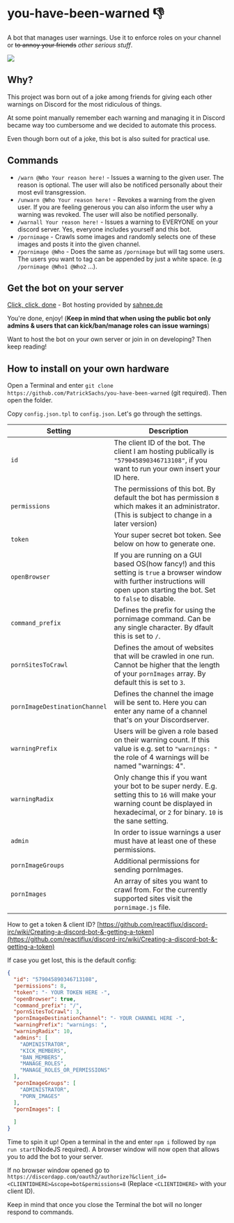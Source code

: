 # you-have-been-warned 👎

A bot that manages user warnings. Use it to enforce roles on your channel or ~~to annoy your friends~~ *other serious stuff*.

<img src="https://patrick-sachs.dev/api/files/serve/screenshot-from-2019-05-18-14-17-49-png-png-dbdf">

## Why?

This project was born out of a joke among friends for giving each other warnings on Discord for the most ridiculous of things.

At some point manually remember each warning and managing it in Discord became way too cumbersome and we decided to automate this process.

Even though born out of a joke, this bot is also suited for practical use.

## Commands

* `/warn @Who Your reason here!` - Issues a warning to the given user. The reason is optional. The user will also be notificed personally about their most evil transgression.
* `/unwarn @Who Your reason here!` - Revokes a warning from the given user. If you are feeling generous you can also inform the user why a warning was revoked. The user will also be notified personally.
* `/warnall Your reason here!` - Issues a warning to EVERYONE on your discord server. Yes, everyone includes yourself and this bot.
* `/pornimage` - Crawls some images and randomly selects one of these images and posts it into the given channel.
* `/pornimage @Who` - Does the same as `/pornimage` but will tag some users. The users you want to tag can be appended by just a white space. (e.g `/pornimage @Who1 @Who2` ...).

## Get the bot on your server

[Click, click, done](https://discordapp.com/oauth2/authorize?&client_id=579045890346713108&scope=bot&permissions=8) - Bot hosting provided by [sahnee.de](https://sahnee.de)

You're done, enjoy! (**Keep in mind that when using the public bot only admins & users that can kick/ban/manage roles can issue warnings**)

Want to host the bot on your own server or join in on developing? Then keep reading!

## How to install on your own hardware

Open a Terminal and enter `git clone https://github.com/PatrickSachs/you-have-been-warned` (git required). Then open the folder.

Copy `config.json.tpl` to `config.json`. Let's go through the settings.

| Setting | Description |
| --- | --- |
| `id` | The client ID of the bot. The client I am hosting publically is `"579045890346713108"`, if you want to run your own insert your ID here. |
| `permissions` | The permissions of this bot. By default the bot has permission `8` which makes it an administrator. (This is subject to change in a later version) |
| `token` | Your super secret bot token. See below on how to generate one. |
| `openBrowser` | If you are running on a GUI based OS(how fancy!) and this setting is `true` a browser window with further instructions will open upon starting the bot. Set to `false` to disable. |
| `command_prefix` | Defines the prefix for using the pornimage command. Can be any single character. By dfault this is set to `/`. |
| `pornSitesToCrawl`| Defines the amout of websites that will be crawled in one run. Cannot be higher that the length of your `pornImages` array. By default this is set to `3`. |
| `pornImageDestinationChannel` | Defines the channel the image will be sent to. Here you can enter any name of a channel that's on your Discordserver. |
| `warningPrefix` | Users will be given a role based on their warning count. If this value is e.g. set to `"warnings: "` the role of 4 warnings will be named "warnings: 4". |
| `warningRadix` | Only change this if you want your bot to be super nerdy. E.g. setting this to `16` will make your warning count be displayed in hexadecimal, or `2` for binary. `10` is the sane setting. |
| `admin` | In order to issue warnings a user must have at least one of these permissions. |
| `pornImageGroups` | Additional permissions for sending pornImages. |
| `pornImages` | An array of sites you want to crawl from. For the currently supported sites visit the `pornimage.js` file. |

How to get a token & client ID? [https://github.com/reactiflux/discord-irc/wiki/Creating-a-discord-bot-&-getting-a-token](https://github.com/reactiflux/discord-irc/wiki/Creating-a-discord-bot-&-getting-a-token)

If case you get lost, this is the default config:

```json
{
  "id": "579045890346713108",
  "permissions": 8,
  "token": "- YOUR TOKEN HERE -",
  "openBrowser": true,
  "command_prefix": "/",
  "pornSitesToCrawl": 3,
  "pornImageDestinationChannel": "- YOUR CHANNEL HERE -",
  "warningPrefix": "warnings: ",
  "warningRadix": 10,
  "admins": [
    "ADMINISTRATOR",
    "KICK_MEMBERS",
    "BAN_MEMBERS",
    "MANAGE_ROLES",
    "MANAGE_ROLES_OR_PERMISSIONS"
  ],
  "pornImageGroups": [
    "ADMINISTRATOR",
    "PORN_IMAGES"
  ],
  "pornImages": [
    
  ]
}
```

Time to spin it up! Open a terminal in the and enter `npm i` followed by `npm run start`(NodeJS required). A browser window will now open that allows you to add the bot to your server.

If no browser window opened go to `https://discordapp.com/oauth2/authorize?&client_id=<CLIENTIDHERE>&scope=bot&permissions=8` (Replace `<CLIENTIDHERE>` with your client ID).

Keep in mind that once you close the Terminal the bot will no longer respond to commands.
